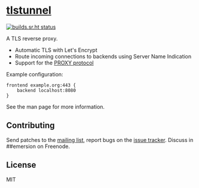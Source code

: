 # [tlstunnel]

[![builds.sr.ht status](https://builds.sr.ht/~emersion/tlstunnel/commits.svg)](https://builds.sr.ht/~emersion/tlstunnel/commits?)

A TLS reverse proxy.

- Automatic TLS with Let's Encrypt
- Route incoming connections to backends using Server Name Indication
- Support for the [PROXY protocol]

Example configuration:

    frontend example.org:443 {
        backend localhost:8080
    }

See the man page for more information.

## Contributing

Send patches to the [mailing list], report bugs on the [issue tracker].
Discuss in ##emersion on Freenode.

## License

MIT

[tlstunnel]: https://sr.ht/~emersion/tlstunnel/
[PROXY protocol]: https://www.haproxy.org/download/2.3/doc/proxy-protocol.txt
[mailing list]: https://lists.sr.ht/~emersion/public-inbox
[issue tracker]: https://todo.sr.ht/~emersion/tlstunnel
